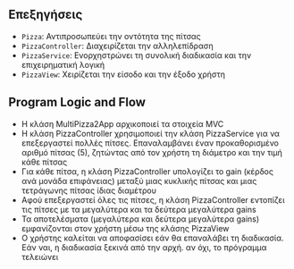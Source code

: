 ## Επεξηγήσεις

- `Pizza`: Αντιπροσωπεύει την οντότητα της πίτσας
- `PizzaController`: Διαχειρίζεται την αλληλεπίδραση
- `PizzaService`: Ενορχηστρώνει τη συνολική διαδικασία και την επιχειρηματική λογική
- `PizzaView`: Χειρίζεται την είσοδο και την έξοδο χρήστη

## Program Logic and Flow

- Η κλάση MultiPizza2App αρχικοποιεί τα στοιχεία MVC
- Η κλάση PizzaController χρησιμοποιεί την κλάση PizzaService για να επεξεργαστεί πολλές πίτσες. Επαναλαμβάνει έναν προκαθορισμένο αριθμό πίτσας (5), ζητώντας από τον χρήστη τη διάμετρο και την τιμή κάθε πίτσας
- Για κάθε πίτσα, η κλάση PizzaController υπολογίζει το gain (κέρδος ανά μονάδα επιφάνειας) μεταξύ μιας κυκλικής πίτσας και μιας τετράγωνης πίτσας ίδιας διαμέτρου
- Αφού επεξεργαστεί όλες τις πίτσες, η κλάση PizzaController εντοπίζει τις πίτσες με τα μεγαλύτερα και τα δεύτερα μεγαλύτερα gains
- Τα αποτελέσματα (μεγαλύτερα και δεύτερα μεγαλύτερα gains) εμφανίζονται στον χρήστη μέσω της κλάσης PizzaView
- Ο χρήστης καλείται να αποφασίσει εάν θα επαναλάβει τη διαδικασία. Εάν ναι, η διαδικασία ξεκινά από την αρχή. αν όχι, το πρόγραμμα τελειώνει